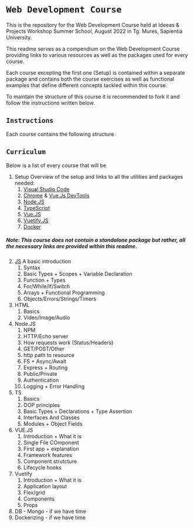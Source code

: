 # `Web Development Course`
This is the repository for the Web Development Course held at Ideeas & Projects Workshop Summer School, August 2022 in Tg. Mures, Sapientia University.

This readme serves as a compendium on the Web Development Course providing links to various resources as well as the packages used for every course.

Each course excepting the first one (Setup) is contained within a separate package and contains both the course exercises as well as functional examples that define different concepts tackled within this course. 

To maintain the structure of this course it is recommended to fork it and follow the instructions written below.
## `Instructions`
Each course contains the following structure
## `Curriculum`
Below is a list of every course that will be
1. Setup
Overview of the setup and links to all the utilities and packages needed:
   1. [Visual Studio Code](https://code.visualstudio.com/)
   2. [Chrome](https://www.google.com/chrome/?brand=YTUH&gclid=CjwKCAjwquWVBhBrEiwAt1Kmwp6BKusHuM75EekyZp2l2OvRByTK1ilAO5TPEfxGLcuBSK17eOLKtBoC1DgQAvD_BwE&gclsrc=aw.ds) & [Vue.Js DevTools](https://chrome.google.com/webstore/detail/vuejs-devtools/nhdogjmejiglipccpnnnanhbledajbpd?hl=en)
   3. [Node.JS](https://nodejs.org/en/)
   4. [TypeScript](https://www.typescriptlang.org/download)
   5. [Vue.JS](https://vuejs.org/guide/quick-start.html#with-build-tools)
   6. [Vuetify.JS](https://vuetifyjs.com/en/getting-started/installation/)
   7. [Docker](https://www.docker.com/products/docker-desktop/)
##### Note: This course does not contain a standalone package but rather, all the necessary links are provided within this readme.
2. [JS](./JS/README.md)
A basic introduction
   1. Syntax
   2. Basic Types + Scopes + Variable Declaration
   3. Function + Types
   4. For/While/If/Switch
   5. Arrays + Functional Programming
   6. Objects/Errors/Strings/Timers
3. HTML
   1. Basics
   2. Video/Image/Audio
4. Node.JS
   1. NPM
   2. HTTP/Echo server
   3. How requests work (Status/Headers)
   4. GET/POST/Other
   5. http path to resource
   6. FS + Async/Await
   7. Express + Routing
   8. Public/Private
   9. Authentication
   10. Logging + Error Handling
5. TS
   1. Basics
   2. OOP principles
   3. Basic Types + Declarations + Type Assertion
   4. Interfaces And Classes
   5. Modules + Object Fields
6. VUE.JS
   1. Introduction + What it is
   2. Single File COmponent
   3. First app + explanation
   4. Framework features
   5. Component strutcture
   6. Lifecycle hooks
7. Vuetify
   1. Introduction + What it is
   2. Application layout
   3. Flex/grid
   4. Components
   5. Props
8. DB - Mongo - if we have time
9.  Dockerizing - if we have time
